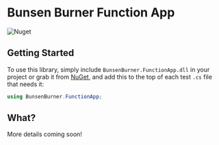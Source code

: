 ﻿# Bunsen Burner Function App

![Nuget](https://img.shields.io/nuget/v/BunsenBurner.FunctionApp)

## Getting Started

To use this library, simply include `BunsenBurner.FunctionApp.dll` in your
project
or grab
it from [NuGet](https://www.nuget.org/packages/BunsenBurner.FunctionApp/), and
add this to the top of each test `.cs` file
that needs it:

```C#
using BunsenBurner.FunctionApp;
```

## What?

More details coming soon!
